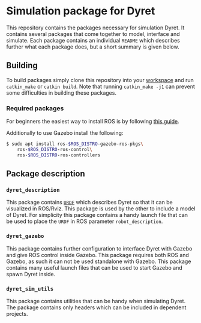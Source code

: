 # Simulation package for Dyret
This repository contains the packages necessary for simulation Dyret. It
contains several packages that come together to model, interface and simulate.
Each package contains an individual `README` which describes further what each
package does, but a short summary is given below.

## Building
To build packages simply clone this repository into your
[workspace](http://wiki.ros.org/catkin/Tutorials/create_a_workspace) and run
`catkin_make` or `catkin build`. Note that running `catkin_make -j1` can prevent
some difficulties in building these packages.

### Required packages
For beginners the easiest way to install ROS is by following
[this guide](http://wiki.ros.org/ROS/Installation).

Additionally to use Gazebo install the following:
```bash
$ sudo apt install ros-$ROS_DISTRO-gazebo-ros-pkgs\
	ros-$ROS_DISTRO-ros-control\
	ros-$ROS_DISTRO-ros-controllers
```

## Package description
### `dyret_description`
This package contains [`URDF`](http://wiki.ros.org/urdf) which describes Dyret
so that it can be visualized in ROS/Rviz. This package is used by the other
to include a model of Dyret. For simplicity this package contains a handy launch
file that can be used to place the `URDF` in ROS parameter `robot_description`.

### `dyret_gazebo`
This package contains further configuration to interface Dyret with
Gazebo and give ROS control inside Gazebo. This package requires both ROS and
Gazebo, as such it can not be used standalone with Gazebo. This package contains
many useful launch files that can be used to start Gazebo and spawn Dyret
inside.

### `dyret_sim_utils`
This package contains utilities that can be handy when simulating Dyret. The
package contains only headers which can be included in dependent projects.
